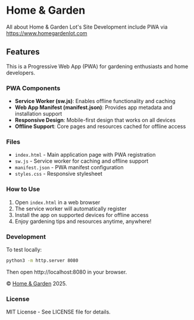 # Home & Garden
All about Home &amp; Garden Lot's Site Development include PWA via https://www.homegardenlot.com

## Features

This is a Progressive Web App (PWA) for gardening enthusiasts and home developers.

### PWA Components

- **Service Worker (sw.js)**: Enables offline functionality and caching
- **Web App Manifest (manifest.json)**: Provides app metadata and installation support
- **Responsive Design**: Mobile-first design that works on all devices
- **Offline Support**: Core pages and resources cached for offline access

### Files

- `index.html` - Main application page with PWA registration
- `sw.js` - Service worker for caching and offline support
- `manifest.json` - PWA manifest configuration
- `styles.css` - Responsive stylesheet

### How to Use

1. Open `index.html` in a web browser
2. The service worker will automatically register
3. Install the app on supported devices for offline access
4. Enjoy gardening tips and resources anytime, anywhere!

### Development

To test locally:
```bash
python3 -m http.server 8080
```

Then open http://localhost:8080 in your browser.

© <a href="https://www.homegardenlot.com/" target="_blank">Home & Garden</a> 2025.
### License


MIT License - See LICENSE file for details.

